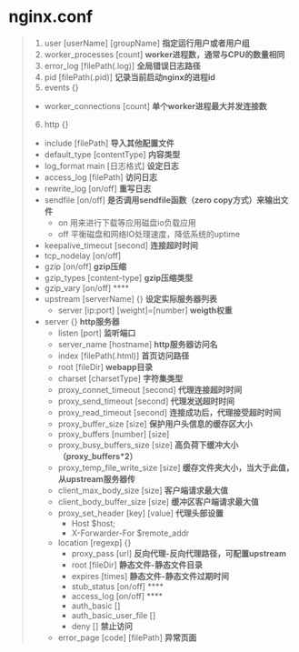 # nginx.conf
> 1. user [userName] [groupName]  **指定运行用户或者用户组**  
> 2. worker_processes [count]  **worker进程数，通常与CPU的数量相同**  
> 3. error_log [filePath(.log)]  **全局错误日志路径**  
> 4. pid [filePath(.pid)]  **记录当前启动nginx的进程id**  
> 5. events {}
>   - worker_connections [count]  **单个worker进程最大并发连接数**  
> 6. http {}
>   - include [filePath]  **导入其他配置文件**
>   - default_type [contentType]  **内容类型**
>   - log_format main [日志格式]  **设定日志**
>   - access_log [filePath]  **访问日志**
>   - rewrite_log [on/off]  **重写日志**
>   - sendfile [on/off]  **是否调用sendfile函数（zero copy方式）来输出文件**
>       - on 用来进行下载等应用磁盘io负载应用
>       - off 平衡磁盘和网络IO处理速度，降低系统的uptime
>   - keepalive_timeout [second]  **连接超时时间**
>   - tcp_nodelay [on/off]
>   - gzip [on/off] **gzip压缩**
>   - gzip_types [content-type] **gzip压缩类型**
>   - gzip_vary [on/off]  ****
>   - upstream [serverName] {}  **设定实际服务器列表**
>       - server [ip:port] [weight]=[number]  **weigth权重**
>   - server {}  **http服务器**
>       - listen [port]  **监听端口**
>       - server_name [hostname]  **http服务器访问名**
>       - index [filePath(.html)]  **首页访问路径**
>       - root [fileDir]  **webapp目录**
>       - charset [charsetType]  **字符集类型**
>       - proxy_connet_timeout [second]  **代理连接超时时间**
>       - proxy_send_timeout [second]  **代理发送超时时间**
>       - proxy_read_timeout [second]  **连接成功后，代理接受超时时间**
>       - proxy_buffer_size [size]  **保护用户头信息的缓存区大小**
>       - proxy_buffers [number] [size]
>       - proxy_busy_buffers_size [size]  **高负荷下缓冲大小（proxy_buffers\*2）**
>       - proxy_temp_file_write_size [size]  **缓存文件夹大小，当大于此值，从upstream服务器传**
>       - client_max_body_size [size]  **客户端请求最大值**
>       - client_body_buffer_size [size]  **缓冲区客户端请求最大值**
>       - proxy_set_header [key] [value]  **代理头部设置**
>           - Host $host;
>           - X-Forwarder-For $remote_addr
>       - location [regexp] {}
>           - proxy_pass [url]  **反向代理-反向代理路径，可配置upstream**
>           - root [fileDir]  **静态文件-静态文件目录**
>           - expires [times]  **静态文件-静态文件过期时间**
>           - stub_status [on/off]  ****
>           - access_log  [on/off]  ****
>           - auth_basic []
>           - auth_basic_user_file []
>           - deny []  **禁止访问**
>       - error_page [code] [filePath]  **异常页面**
>
